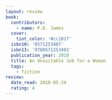 ```yaml
---
layout: review
book:
  contributors:
    - name: P.D. James
  cover:
    tint_color: '#cc181f'
  isbn10: '0571253407'
  isbn13: '9780571253401'
  publication_year: 2010
  title: An Unsuitable Job for a Woman
  tags:
    - fiction
review:
  date_read: 2018-05-24
  rating: 4
---
```

